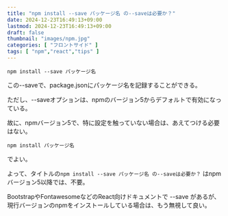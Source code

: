 ```yaml
---
title: "npm install --save パッケージ名 の--saveは必要か？"
date: 2024-12-23T16:49:13+09:00
lastmod: 2024-12-23T16:49:13+09:00
draft: false
thumbnail: "images/npm.jpg"
categories: [ "フロントサイド" ]
tags: [ "npm","react","tips" ]
---
```



```
npm install --save パッケージ名
```

この--saveで、package.jsonにパッケージ名を記録することができる。

ただし、--saveオプションは、npmのバージョン5からデフォルトで有効になっている。

故に、npmバージョン5で、特に設定を触っていない場合は、あえてつける必要はない。

```
npm install パッケージ名
```

でよい。

よって、タイトルの`npm install --save パッケージ名 の--saveは必要か？` はnpmバージョン5以降では、不要。

BootstrapやFontawesomeなどのReact向けドキュメントで --save があるが、現行バージョンのnpmをインストールしている場合は、もう無視して良い。
